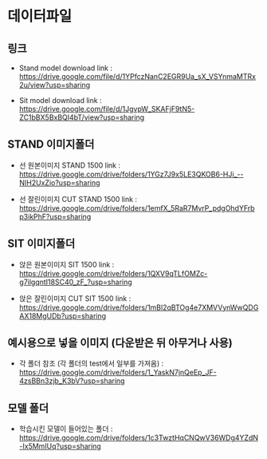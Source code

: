 # 데이터파일

## 링크
- Stand model download link : https://drive.google.com/file/d/1YPfczNanC2EGR9Ua_sX_VSYnmaMTRx2u/view?usp=sharing

- Sit model download link : https://drive.google.com/file/d/1JgvpW_SKAFjF9tN5-ZC1bBX5BxBQI4bT/view?usp=sharing

## STAND 이미지폴더

- 선 원본이미지 STAND 1500 link : https://drive.google.com/drive/folders/1YGz7J9x5LE3QKOB6-HJi_--NIH2UxZio?usp=sharing

- 선 잘린이미지 CUT STAND 1500 link : https://drive.google.com/drive/folders/1emfX_5RaR7MvrP_pdgOhdYFrbp3ikPhF?usp=sharing

## SIT 이미지폴더

- 앉은 원본이미지 SIT 1500 link : https://drive.google.com/drive/folders/1QXV9qTLfOMZc-g7ilgqntI18SC40_zF_?usp=sharing

- 앉은 잘린이미지 CUT SIT 1500 link : https://drive.google.com/drive/folders/1mBl2qBTOg4e7XMVVynWwQDGAX18MgUDb?usp=sharing

## 예시용으로 넣을 이미지 (다운받은 뒤 아무거나 사용)
- 각 폴더 참조 (각 폴더의 test에서 일부를 가져옴) : https://drive.google.com/drive/folders/1_YaskN7jnQeEp_JF-4zsBBn3zjb_K3bV?usp=sharing

## 모델 폴더

- 학습시킨 모델이 들어있는 폴더 : https://drive.google.com/drive/folders/1c3TwztHqCNQwV36WDg4YZdN-Ix5MmIUq?usp=sharing
